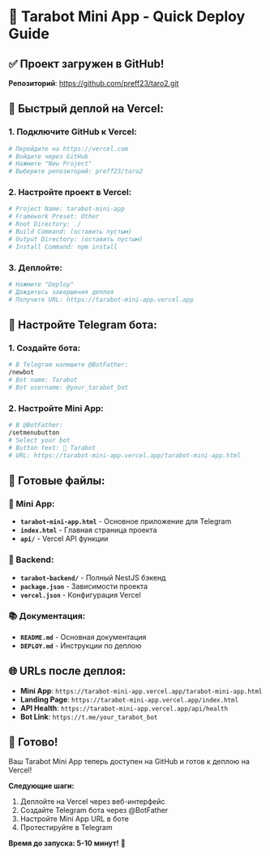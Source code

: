 # 🚀 Tarabot Mini App - Quick Deploy Guide

## ✅ **Проект загружен в GitHub!**

**Репозиторий**: https://github.com/preff23/taro2.git

## 🚀 **Быстрый деплой на Vercel:**

### **1. Подключите GitHub к Vercel:**
```bash
# Перейдите на https://vercel.com
# Войдите через GitHub
# Нажмите "New Project"
# Выберите репозиторий: preff23/taro2
```

### **2. Настройте проект в Vercel:**
```bash
# Project Name: tarabot-mini-app
# Framework Preset: Other
# Root Directory: ./
# Build Command: (оставить пустым)
# Output Directory: (оставить пустым)
# Install Command: npm install
```

### **3. Деплойте:**
```bash
# Нажмите "Deploy"
# Дождитесь завершения деплоя
# Получите URL: https://tarabot-mini-app.vercel.app
```

## 📱 **Настройте Telegram бота:**

### **1. Создайте бота:**
```bash
# В Telegram напишите @BotFather:
/newbot
# Bot name: Tarabot
# Bot username: @your_tarabot_bot
```

### **2. Настройте Mini App:**
```bash
# В @BotFather:
/setmenubutton
# Select your bot
# Button text: 🔮 Tarabot
# URL: https://tarabot-mini-app.vercel.app/tarabot-mini-app.html
```

## 🎯 **Готовые файлы:**

### **📱 Mini App:**
- **`tarabot-mini-app.html`** - Основное приложение для Telegram
- **`index.html`** - Главная страница проекта
- **`api/`** - Vercel API функции

### **🔧 Backend:**
- **`tarabot-backend/`** - Полный NestJS бэкенд
- **`package.json`** - Зависимости проекта
- **`vercel.json`** - Конфигурация Vercel

### **📚 Документация:**
- **`README.md`** - Основная документация
- **`DEPLOY.md`** - Инструкции по деплою

## 🌐 **URLs после деплоя:**

- **Mini App**: `https://tarabot-mini-app.vercel.app/tarabot-mini-app.html`
- **Landing Page**: `https://tarabot-mini-app.vercel.app/index.html`
- **API Health**: `https://tarabot-mini-app.vercel.app/api/health`
- **Bot Link**: `https://t.me/your_tarabot_bot`

## 🎉 **Готово!**

Ваш Tarabot Mini App теперь доступен на GitHub и готов к деплою на Vercel!

**Следующие шаги:**
1. Деплойте на Vercel через веб-интерфейс
2. Создайте Telegram бота через @BotFather
3. Настройте Mini App URL в боте
4. Протестируйте в Telegram

**Время до запуска: 5-10 минут!** 🚀
